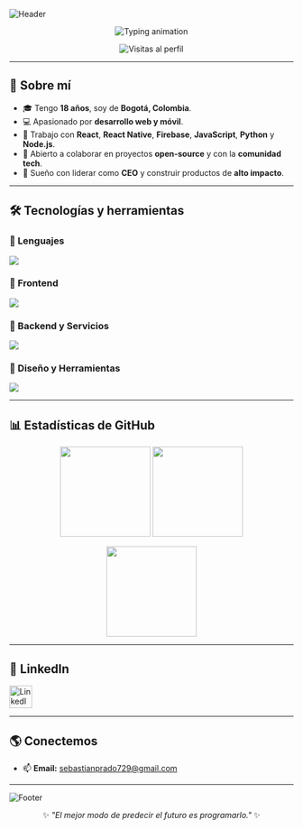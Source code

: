 <!-- Banner superior con onda y gradiente -->
![Header](https://capsule-render.vercel.app/api?type=waving&color=0d6efd&height=220&section=header&text=Sebastian%20Prado&fontSize=60&fontColor=ffffff&animation=fadeIn&fontAlignY=35)

<!-- Título con animación de typing -->
<p align="center">
  <img src="https://readme-typing-svg.herokuapp.com?font=Fira+Code&weight=600&size=30&duration=2800&pause=1000&color=0D6EFD&center=true&vCenter=true&width=800&lines=%F0%9F%91%8B+%C2%A1Hola!+Soy+Sebastian+Prado;Desarrollador+Web+y+M%C3%B3vil;React+%7C+React+Native+%7C+Firebase" alt="Typing animation" />
</p>

<p align="center">
  <img src="https://visitor-badge.laobi.icu/badge?page_id=SebastianPrado.SebastianPrado&left_text=VISITAS&left_color=0D6EFD&right_color=0D6EFD&right_text_color=FFFFFF&left_text_color=FFFFFF" alt="Visitas al perfil">
</p>

---

## 🚀 Sobre mí
- 🎓 Tengo **18 años**, soy de **Bogotá, Colombia**.
- 💻 Apasionado por **desarrollo web y móvil**.
- 🔧 Trabajo con **React**, **React Native**, **Firebase**, **JavaScript**, **Python** y **Node.js**.
- 🤝 Abierto a colaborar en proyectos **open-source** y con la **comunidad tech**.
- 🎯 Sueño con liderar como **CEO** y construir productos de **alto impacto**.

---

## 🛠️ Tecnologías y herramientas

### 🔹 Lenguajes
<p>
  <img src="https://skillicons.dev/icons?i=javascript,python,mysql&perline=6" />
</p>

### 🔹 Frontend
<p>
  <img src="https://skillicons.dev/icons?i=html,css,react&perline=6" />
</p>

### 🔹 Backend y Servicios
<p>
  <img src="https://skillicons.dev/icons?i=nodejs,firebase&perline=6" />
</p>

### 🔹 Diseño y Herramientas
<p>
  <img src="https://skillicons.dev/icons?i=figma&perline=6" />
</p>

---

## 📊 Estadísticas de GitHub
<p align="center">
  <img src="https://github-readme-stats.vercel.app/api?username=SebastianPrado&show_icons=true&theme=tokyonight&hide_border=true&cache_seconds=1800" height="160"/>
  <img src="https://github-readme-stats.vercel.app/api/top-langs/?username=SebastianPrado&layout=compact&theme=tokyonight&hide_border=true&cache_seconds=1800" height="160"/>
</p>

<p align="center">
  <img src="https://github-readme-streak-stats.herokuapp.com?user=SebastianPrado&theme=tokyonight&hide_border=true" height="160" />
</p>

---

## 💼 LinkedIn
<p align="left">
  <a href="https://www.linkedin.com/in/sebastian-prado-6769b8302/">
    <img src="https://skillicons.dev/icons?i=linkedin" width="40" alt="LinkedIn icon"/>
  </a>
</p>

---

## 🌎 Conectemos
- 📫 **Email:** [sebastianprado729@gmail.com](mailto:sebastianprado729@gmail.com)

---

<!-- Footer con onda -->
![Footer](https://capsule-render.vercel.app/api?type=waving&color=0d6efd&height=120&section=footer&fontColor=ffffff&animation=twinkling)

<p align="center">
✨ <em>"El mejor modo de predecir el futuro es programarlo."</em> ✨
</p>
